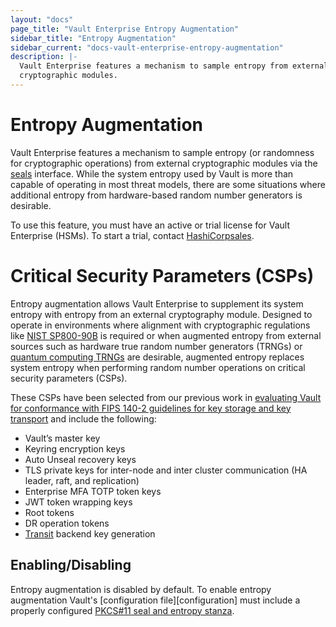 ```yaml
---
layout: "docs"
page_title: "Vault Enterprise Entropy Augmentation"
sidebar_title: "Entropy Augmentation"
sidebar_current: "docs-vault-enterprise-entropy-augmentation"
description: |-
  Vault Enterprise features a mechanism to sample entropy from external
  cryptographic modules.
---
```


# Entropy Augmentation

Vault Enterprise features a mechanism to sample entropy (or randomness for 
cryptographic operations) from external cryptographic modules via the [seals](/docs/configuration/seal/index.html)
interface. While the system entropy used by Vault is more than capable of
operating in most threat models, there are some situations where additional
entropy from hardware-based random number generators is desirable.

To use this feature, you must have an active or trial license for Vault
Enterprise (HSMs). To start a trial, contact [HashiCorpsales](mailto:sales@hashicorp.com).

# Critical Security Parameters (CSPs)

Entropy augmentation allows Vault Enterprise to supplement its system entropy with
entropy from an external cryptography module. Designed to operate in environments
where alignment with cryptographic regulations like [NIST SP800-90B](https://csrc.nist.gov/publications/detail/sp/800-90b/final)
is required or when augmented entropy from external sources such as hardware true
random number generators (TRNGs) or [quantum computing TRNGs](https://www.hashicorp.com/blog/quantum-security-and-cryptography-in-hashicorp-vault/)
are desirable, augmented entropy replaces system entropy when performing random
number operations on critical security parameters (CSPs). 

These CSPs have been selected from our previous work in [evaluating Vault for conformance with
FIPS 140-2 guidelines for key storage and key transport](https://www.datocms-assets.com/2885/1510600487-vault_compliance_letter_fips_140-2.pdf)
and include the following: 


- Vault’s master key
- Keyring encryption keys
- Auto Unseal recovery keys
- TLS private keys for inter-node and inter cluster communication (HA leader, raft, and replication)
- Enterprise MFA TOTP token keys
- JWT token wrapping keys
- Root tokens
- DR operation tokens
- [Transit](/docs/secrets/transit/index.html) backend key generation

## Enabling/Disabling

Entropy augmentation is disabled by default. To enable entropy augmentation Vault's
[configuration file][configuration] must include a properly configured [PKCS#11 seal and
entropy stanza](/docs/configuration/entropy-augmentation/index.html).
